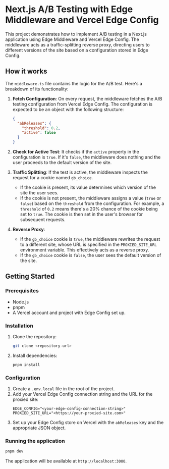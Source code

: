 # Next.js A/B Testing with Edge Middleware and Vercel Edge Config

This project demonstrates how to implement A/B testing in a Next.js application using Edge Middleware and Vercel Edge Config. The middleware acts as a traffic-splitting reverse proxy, directing users to different versions of the site based on a configuration stored in Edge Config.

## How it works

The `middleware.ts` file contains the logic for the A/B test. Here's a breakdown of its functionality:

1.  **Fetch Configuration**: On every request, the middleware fetches the A/B testing configuration from Vercel Edge Config. The configuration is expected to be an object with the following structure:
    ```json
    {
      "abReleases": {
        "threshold": 0.2,
        "active": false
      }
    }
    ```

2.  **Check for Active Test**: It checks if the `active` property in the configuration is `true`. If it's `false`, the middleware does nothing and the user proceeds to the default version of the site.

3.  **Traffic Splitting**: If the test is active, the middleware inspects the request for a cookie named `gb_choice`.
    *   If the cookie is present, its value determines which version of the site the user sees.
    *   If the cookie is not present, the middleware assigns a value (`true` or `false`) based on the `threshold` from the configuration. For example, a `threshold` of `0.2` means there's a 20% chance of the cookie being set to `true`. The cookie is then set in the user's browser for subsequent requests.

4.  **Reverse Proxy**:
    *   If the `gb_choice` cookie is `true`, the middleware rewrites the request to a different site, whose URL is specified in the `PROXIED_SITE_URL` environment variable. This effectively acts as a reverse proxy.
    *   If the `gb_choice` cookie is `false`, the user sees the default version of the site.

## Getting Started

### Prerequisites

- Node.js
- pnpm
- A Vercel account and project with Edge Config set up.

### Installation

1.  Clone the repository:
    ```bash
    git clone <repository-url>
    ```
2.  Install dependencies:
    ```bash
    pnpm install
    ```

### Configuration

1.  Create a `.env.local` file in the root of the project.
2.  Add your Vercel Edge Config connection string and the URL for the proxied site:
    ```
    EDGE_CONFIG="<your-edge-config-connection-string>"
    PROXIED_SITE_URL="<https://your-proxied-site.com>"
    ```
3.  Set up your Edge Config store on Vercel with the `abReleases` key and the appropriate JSON object.

### Running the application

```bash
pnpm dev
```

The application will be available at `http://localhost:3000`.
